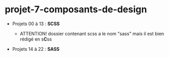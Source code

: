 # projet-7-composants-de-design

- Projets 00 à 13 : **SCSS** 
    
    - ATTENTION! dossier contenant scss a le nom "sass" mais il est bien rédigé en s**C**ss
    
- Projets 14 à 22  : **SASS**
        
        
